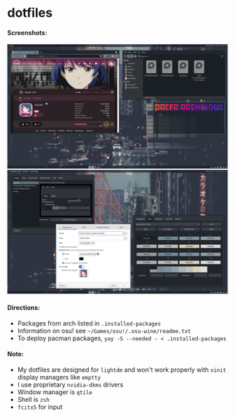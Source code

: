 # dotfiles
#### Screenshots:
![alt text](https://github.com/chent7/dotfiles/blob/master/.screenshots/2021-09-09_10-52.png?raw=true)
![alt text](https://github.com/chent7/dotfiles/blob/master/.screenshots/2021-09-09_10-55.png?raw=true)

#### Directions:
- Packages from arch listed in `.installed-packages`
- Information on osu! see `~/Games/osu!/.osu-wine/readme.txt`
- To deploy pacman packages, `yay -S --needed - < .installed-packages`
#### Note:
- My dotfiles are designed for `lightdm` and won't work properly with `xinit` display managers like `emptty`
- I use proprietary `nvidia-dkms` drivers
- Window manager is `qtile`
- Shell is `zsh`
- `fcitx5` for input
